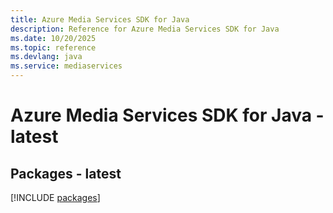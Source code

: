 ```yaml
---
title: Azure Media Services SDK for Java
description: Reference for Azure Media Services SDK for Java
ms.date: 10/20/2025
ms.topic: reference
ms.devlang: java
ms.service: mediaservices
---
```

# Azure Media Services SDK for Java - latest
## Packages - latest
[!INCLUDE [packages](media-services-index.md)]